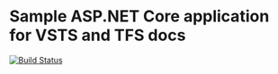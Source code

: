 # Sample ASP.NET Core application for VSTS and TFS docs
[![Build Status](https://skylarkwinops.visualstudio.com/_apis/public/build/definitions/03d3b7fc-ab1d-4cf7-8f22-76fff7eb98bf/2/badge)](https://skylarkwinops.visualstudio.com/MyFirstProject/_build/index?definitionId=2)
